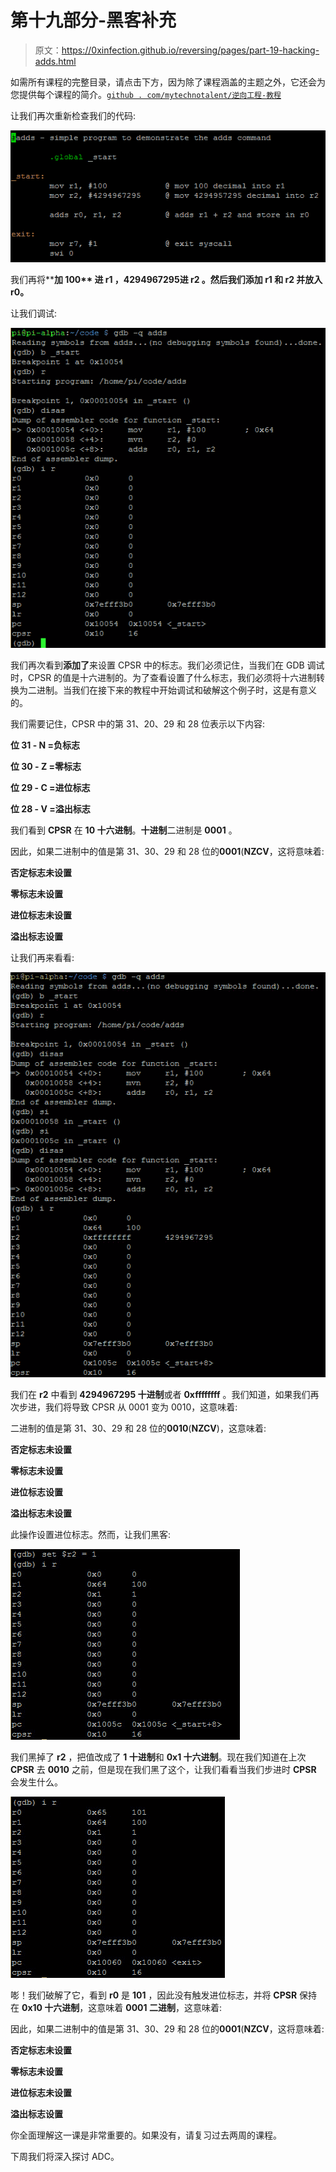 # 第十九部分-黑客补充

> 原文：<https://0xinfection.github.io/reversing/pages/part-19-hacking-adds.html>

如需所有课程的完整目录，请点击下方，因为除了课程涵盖的主题之外，它还会为您提供每个课程的简介。[`github . com/mytechnotalent/逆向工程-教程`](https://github.com/mytechnotalent/Reverse-Engineering-Tutorial)

让我们再次重新检查我们的代码:

![](img/c2da7923fa67ec1ccf38fe65c66bab13.png)

我们再将****加 100** 进 **r1** ，**4294967295**进 **r2** 。然后我们**添加 r1** 和 **r2** 并放入 **r0。****

让我们调试:

![](img/75e73a350ec56ede1c2da99359b33347.png)

我们再次看到**添加了**来设置 CPSR 中的标志。我们必须记住，当我们在 GDB 调试时，CPSR 的值是十六进制的。为了查看设置了什么标志，我们必须将十六进制转换为二进制。当我们在接下来的教程中开始调试和破解这个例子时，这是有意义的。

我们需要记住，CPSR 中的第 31、20、29 和 28 位表示以下内容:

**位 31 - N =负标志**

**位 30 - Z =零标志**

**位 29 - C =进位标志**

**位 28 - V =溢出标志**

我们看到 **CPSR** 在 **10 十六进制**。**十进制**二进制是 **0001** 。

因此，如果二进制中的值是第 31、30、29 和 28 位的**0001**(**NZCV**，这将意味着:

**否定标志未设置**

**零标志未设置**

**进位标志未设置**

**溢出标志设置**

让我们再来看看:

![](img/34926f3cbd351f734df7ac478c2d29c6.png)

我们在 **r2** 中看到 **4294967295 十进制**或者 **0xffffffff** 。我们知道，如果我们再次步进，我们将导致 CPSR 从 0001 变为 0010，这意味着:

二进制的值是第 31、30、29 和 28 位的**0010**(**NZCV**)，这意味着:

**否定标志未设置**

**零标志未设置**

**进位标志设置**

**溢出标志未设置**

此操作设置进位标志。然而，让我们黑客:

![](img/e8c253ba9f12bbb9677d2021d816f362.png)

我们黑掉了 **r2** ，把值改成了 **1 十进制**和 **0x1 十六进制**。现在我们知道在上次 **CPSR** 去 **0010** 之前，但是现在我们黑了这个，让我们看看当我们步进时 **CPSR** 会发生什么。

![](img/dc3bab9df7207f487eb6feb34822982f.png)

嘭！我们破解了它，看到 **r0** 是 **101** ，因此没有触发进位标志，并将 **CPSR** 保持在 **0x10 十六进制**，这意味着 **0001 二进制**，这意味着:

因此，如果二进制中的值是第 31、30、29 和 28 位的**0001**(**NZCV**，这将意味着:

**否定标志未设置**

**零标志未设置**

**进位标志未设置**

**溢出标志设置**

你全面理解这一课是非常重要的。如果没有，请复习过去两周的课程。

下周我们将深入探讨 ADC。